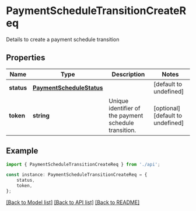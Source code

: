 # PaymentScheduleTransitionCreateReq

Details to create a payment schedule transition

## Properties

Name | Type | Description | Notes
------------ | ------------- | ------------- | -------------
**status** | [**PaymentScheduleStatus**](PaymentScheduleStatus.md) |  | [default to undefined]
**token** | **string** | Unique identifier of the payment schedule transition. | [optional] [default to undefined]

## Example

```typescript
import { PaymentScheduleTransitionCreateReq } from './api';

const instance: PaymentScheduleTransitionCreateReq = {
    status,
    token,
};
```

[[Back to Model list]](../README.md#documentation-for-models) [[Back to API list]](../README.md#documentation-for-api-endpoints) [[Back to README]](../README.md)
